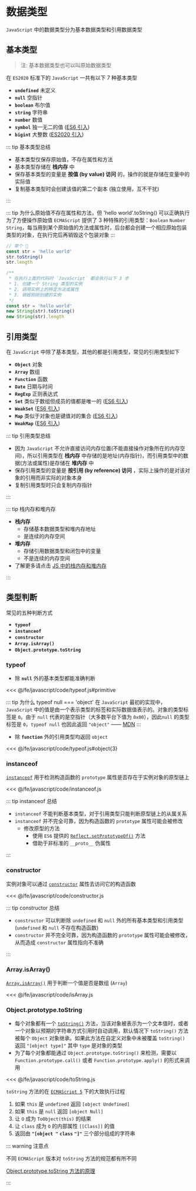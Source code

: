# 数据类型
`JavaScript` 中的数据类型分为基本数据类型和引用数据类型

## 基本类型

> 注: 基本数据类型也可以叫原始数据类型

在 `ES2020` 标准下的 `JavaScript` 一共有以下 7 种基本类型

- **`undefined`** 未定义
- **`null`** 空指针
- **`boolean`** 布尔值
- **`string`** 字符串
- **`number`** 数值
- **`symbol`** 独一无二的值 ([ES6 引入](https://es6.ruanyifeng.com/#docs/symbol))
- **`bigint`** 大整数 ([ES2020 引入](https://es6.ruanyifeng.com/#docs/number#BigInt-%E6%95%B0%E6%8D%AE%E7%B1%BB%E5%9E%8B))

::: tip 基本类型总结

- 基本类型仅保存原始值，不存在属性和方法
- 基本类型存储在 **栈内存** 中
- 保存基本类型的变量是 **按值 (by value) 访问** 的，操作的就是存储在变量中的实际值
- 复制基本类型时会创建该值的第二个副本 (独立使用，互不干扰)

:::

::: tip 为什么原始值不存在属性和方法，但 'hello world'.toString() 可以正确执行
为了方便操作原始值 `ECMAScript` 提供了 3 种特殊的引用类型：`Boolean` `Number` `String`，每当用到某个原始值的方法或属性时，后台都会创建一个相应原始包装类型的对象，在执行完后再销毁这个包装对象
:::

```js
// 举个 🌰
const str = 'hello world'
str.toString()
str.length

/**
 * 在执行上面的代码时 `JavaScript` 都会执行以下 3 步
 * 1. 创建一个 String 类型的实例
 * 2. 调用实例上的特定方法或属性
 * 3. 销毁刚刚创建的实例
 */
const str = 'hello world'
new String(str).toString()
new String(str).length
```

## 引用类型

在 `JavaScript` 中除了基本类型，其他的都是引用类型，常见的引用类型如下

- **`Object`** 对象
- **`Array`** 数组
- **`Function`** 函数
- **`Date`** 日期与时间
- **`RegExp`** 正则表达式
- **`Set`** 类似于数组但成员的值都是唯一的 ([ES6 引入](https://es6.ruanyifeng.com/#docs/set-map#Set))
- **`WeakSet`** ([ES6 引入](https://es6.ruanyifeng.com/#docs/set-map#WeakSet))
- **`Map`** 类似于对象也是键值对的集合 ([ES6 引入](https://es6.ruanyifeng.com/#docs/set-map#Map))
- **`WeakMap`** ([ES6 引入](https://es6.ruanyifeng.com/#docs/set-map#WeakMap))

::: tip 引用类型总结

- 因为 `JavaScript` 不允许直接访问内存位置(不能直接操作对象所在的内存空间)，所以引用类型在 **栈内存** 中存储的是地址(内存指针)，而引用类型中的数据(方法或属性)是存储在 **堆内存** 中
- 保存引用类型的变量是 **按引用 (by reference) 访问** ，实际上操作的是对该对象的引用而非实际的对象本身
- 复制引用类型时只会复制内存指针

:::

::: tip 栈内存和堆内存

- **栈内存**
  - 存储基本数据类型和堆内存地址
  - 是连续的内存空间
- **堆内存**
  - 存储引用数据类型和闭包中的变量
  - 不是连续的内存空间
- 了解更多请点击 [JS 中的栈内存和堆内存](https://github.com/chenqf/frontEndBlog/issues/9)

:::

## 类型判断

常见的五种判断方式

- **`typeof`**
- **`instanceof`**
- **`constructor`**
- **`Array.isArray()`**
- **`Object.prototype.toString`**

### typeof

- 除 **`null`** 外的基本类型都能准确判断

<<< @/fe/javascript/code/typeof.js#primitive

::: tip 为什么 typeof null === 'object'
在 `JavaScript` 最初的实现中，`JavaScript` 中的值是由一个表示类型的标签和实际数据值表示的。对象的类型标签是 `0`。由于 `null` 代表的是空指针（大多数平台下值为 `0x00`），因此`null` 的类型标签是 `0`，`typeof null` 也因此返回 `"object"` —— [MDN](https://developer.mozilla.org/zh-CN/docs/Web/JavaScript/Reference/Operators/typeof#typeof_null)
:::

- 除 **`function`** 外的引用类型均返回 `object`

<<< @/fe/javascript/code/typeof.js#object{3}

### instanceof

[`instanceof`](https://developer.mozilla.org/zh-CN/docs/Web/JavaScript/Reference/Operators/instanceof) 用于检测构造函数的 `prototype` 属性是否存在于实例对象的原型链上

<<< @/fe/javascript/code/instanceof.js

::: tip instanceof 总结

- `instanceof` 不能判断基本类型，对于引用类型只能判断原型链上的从属关系
- `instanceof` 并不完全可靠，因为构造函数的 `prototype` 属性可能会被修改
  - 修改原型的方法
    - 使用 `ES6` 提供的 [`Reflect.setPrototypeOf()`](https://es6.ruanyifeng.com/?search=%E5%9F%BA%E6%9C%AC%E7%B1%BB%E5%9E%8B&x=0&y=0#docs/reflect#Reflect-setPrototypeOfobj-newProto) 方法
    - 借助于非标准的 `__proto__` 伪属性

:::

### constructor

实例对象可以通过 [`constructor`](https://developer.mozilla.org/zh-CN/docs/Web/JavaScript/Reference/Global_Objects/Object/constructor) 属性去访问它的构造函数

<<< @/fe/javascript/code/constructor.js

::: tip constructor 总结

- `constructor` 可以判断除 `undefined` 和 `null` 外的所有基本类型和引用类型(`undefined` 和 `null` 不存在构造函数)
- `constructor` 并不完全可靠，因为构造函数的 `prototype` 属性可能会被修改，从而造成 `constructor` 属性指向不准确

:::

### Array.isArray()

[`Array.isArray()`](https://developer.mozilla.org/zh-CN/docs/Web/JavaScript/Reference/Global_Objects/Array/isArray) 用于判断一个值是否是数组 (`Array`)

<<< @/fe/javascript/code/isArray.js

### Object.prototype.toString

- 每个对象都有一个 [`toString()`](https://developer.mozilla.org/zh-CN/docs/Web/JavaScript/Reference/Global_Objects/Object/toString) 方法，当该对象被表示为一个文本值时，或者一个对象以预期的字符串方式引用时自动调用，默认情况下 `toString()` 方法被每个 `Object` 对象继承。如果此方法在自定义对象中未被覆盖 `toString()` 返回 `"[object type]"` 其中 `type` 是对象的类型
- 为了每个对象都能通过 `Object.prototype.toString()` 来检测，需要以 `Function.prototype.call()` 或者 `Function.prototype.apply()` 的形式来调用

<<< @/fe/javascript/code/toString.js

`toString` 方法的在 [`ECMAScript 5`](https://es5.github.io/#x15.2.4.2) 下的大致执行过程

1. 如果 `this` 是 `undefined` 返回 `[object Undefined]`
2. 如果 `this` 是 `null` 返回 `[object Null]`
3. 让 `O` 成为 `ToObject(this)` 的结果
4. 让 `class` 成为 `O` 的内部属性 `[[Class]]` 的值
5. 返回由 **`"[object "`** **`class`** **`"]"`** 三个部分组成的字符串

::: warning 注意点

不同 `ECMAScript` 版本对 `toString` 方法的规范都有所不同

[Object.prototype.toString 方法的原理](https://juejin.cn/post/6972878737582850062#heading-27)

:::
